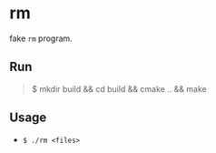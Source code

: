 # rm

fake `rm` program.

## Run

> $ mkdir build && cd build && cmake .. && make

## Usage

* `$ ./rm <files>`

